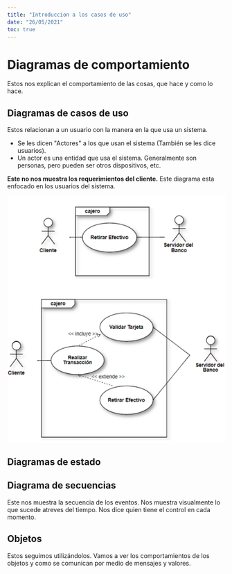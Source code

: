 ```yaml
---
title: "Introduccion a los casos de uso"
date: "26/05/2021"
toc: true
---
```


Diagramas de comportamiento
===========================

Estos nos explican el comportamiento de las cosas, que hace y como lo hace.

Diagramas de casos de uso
-------------------------

Estos relacionan a un usuario con la manera en la que usa un sistema.

* Se les dicen "Actores" a los que usan el sistema (También se les dice
  usuarios).
* Un actor es una entidad que usa el sistema. Generalmente son personas, pero
  pueden ser otros dispositivos, etc.

**Este no nos muestra los requerimientos del cliente.** Este diagrama esta
enfocado en los usuarios del sistema.

![](img/diagramas-casos-de-uso.png)

Diagramas de estado
-------------------



Diagrama de secuencias
----------------------

Este nos muestra la secuencia de los eventos. Nos muestra visualmente lo que
sucede atreves del tiempo. Nos dice quien tiene el control en cada momento.

Objetos
-------

Estos seguimos utilizándolos. Vamos a ver los comportamientos de los objetos
y como se comunican por medio de mensajes y valores.
